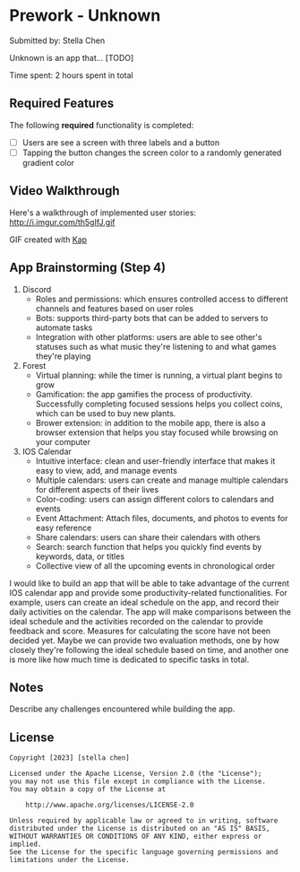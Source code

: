 
# Prework - Unknown

Submitted by: Stella Chen

Unknown is an app that... [TODO] 

Time spent: 2 hours spent in total

## Required Features

The following **required** functionality is completed:

- [ ] Users are see a screen with three labels and a button
- [ ] Tapping the button changes the screen color to a randomly generated gradient color

## Video Walkthrough

Here's a walkthrough of implemented user stories:
http://i.imgur.com/th5gIfJ.gif

GIF created with [Kap](https://getkap.co/)

## App Brainstorming (Step 4)
1. Discord
    * Roles and permissions: which ensures controlled access to different channels and features based on user roles
    * Bots: supports third-party bots that can be added to servers to automate tasks
    * Integration with other platforms: users are able to see other's statuses such as what music they're listening to and what games they're playing
2. Forest
    * Virtual planning: while the timer is running, a virtual plant begins to grow
    * Gamification: the app gamifies the process of productivity. Successfully completing focused sessions helps you collect coins, which can be used to buy new plants.
    * Brower extension: in addition to the mobile app, there is also a browser extension that helps you stay focused while browsing on your computer
3. IOS Calendar
    * Intuitive interface: clean and user-friendly interface that makes it easy to view, add, and manage events
    * Multiple calendars: users can create and manage multiple calendars for different aspects of their lives
    * Color-coding: users can assign different colors to calendars and events
    * Event Attachment: Attach files, documents, and photos to events for easy reference
    * Share calendars: users can share their calendars with others
    * Search: search function that helps you quickly find events by keywords, data, or titles
    * Collective view of all the upcoming events in chronological order
  
I would like to build an app that will be able to take advantage of the current IOS calendar app and provide some productivity-related functionalities. For example, users can create an ideal schedule on the app, and record their daily activities on the calendar. The app will make comparisons between the ideal schedule and the activities recorded on the calendar to provide feedback and score. Measures for calculating the score have not been decided yet. Maybe we can provide two evaluation methods, one by how closely they're following the ideal schedule based on time, and another one is more like how much time is dedicated to specific tasks in total.
## Notes

Describe any challenges encountered while building the app.

## License

    Copyright [2023] [stella chen]

    Licensed under the Apache License, Version 2.0 (the "License");
    you may not use this file except in compliance with the License.
    You may obtain a copy of the License at

        http://www.apache.org/licenses/LICENSE-2.0

    Unless required by applicable law or agreed to in writing, software
    distributed under the License is distributed on an "AS IS" BASIS,
    WITHOUT WARRANTIES OR CONDITIONS OF ANY KIND, either express or implied.
    See the License for the specific language governing permissions and
    limitations under the License.
